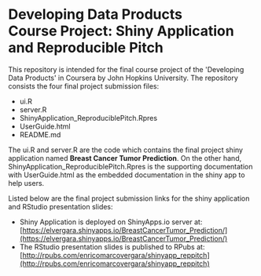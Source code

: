 Developing Data Products  
Course Project: Shiny Application and Reproducible Pitch
==============================

This repository is intended for the final course project of the 'Developing Data Products' in Coursera by John Hopkins University.  The repository consists the four final project submission files:
- ui.R
- server.R
- ShinyApplication_ReproduciblePitch.Rpres
- UserGuide.html
- README.md 

The ui.R and server.R are the code which contains the final project shiny application named **Breast Cancer Tumor Prediction**. On the other hand, ShinyApplication_ReproduciblePitch.Rpres is the supporting documentation with UserGuide.html as the embedded documentation in the shiny app to help users.  

Listed below are the final project submission links for the shiny application and RStudio presentation slides:

- Shiny Application is deployed on ShinyApps.io server at: 
[https://elvergara.shinyapps.io/BreastCancerTumor_Prediction/](https://elvergara.shinyapps.io/BreastCancerTumor_Prediction/)
- The RStudio presentation slides is published to RPubs at:  
[http://rpubs.com/enricomarcovergara/shinyapp_reppitch](http://rpubs.com/enricomarcovergara/shinyapp_reppitch)
